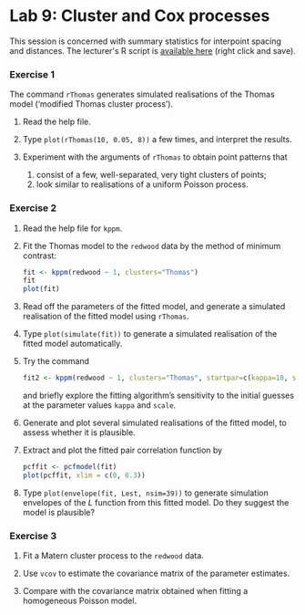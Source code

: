 Lab 9: Cluster and Cox processes
================

This session is concerned with summary statistics for interpoint spacing and distances.
The lecturer's R script is [available here](https://raw.githubusercontent.com/spatstat/Melb2018/master/Scripts/script09.R) (right click and save).

### Exercise 1

The command `rThomas` generates simulated realisations of the Thomas model (‘modified Thomas cluster process’).

1.  Read the help file.

2.  Type `plot(rThomas(10, 0.05, 8))` a few times, and interpret the results.

3.  Experiment with the arguments of `rThomas` to obtain point patterns that
    1.  consist of a few, well-separated, very tight clusters of points;
    2.  look similar to realisations of a uniform Poisson process.

### Exercise 2

1.  Read the help file for `kppm`.

2.  Fit the Thomas model to the `redwood` data by the method of minimum contrast:

    ``` r
    fit <- kppm(redwood ~ 1, clusters="Thomas")
    fit
    plot(fit)
    ```

3.  Read off the parameters of the fitted model, and generate a simulated realisation of the fitted model using `rThomas`.

4.  Type `plot(simulate(fit))` to generate a simulated realisation of the fitted model automatically.

5.  Try the command

    ``` r
    fit2 <- kppm(redwood ~ 1, clusters="Thomas", startpar=c(kappa=10, scale=0.1))
    ```

    and briefly explore the fitting algorithm’s sensitivity to the initial guesses at the parameter values `kappa` and `scale`.

6.  Generate and plot several simulated realisations of the fitted model, to assess whether it is plausible.

7.  Extract and plot the fitted pair correlation function by

    ``` r
    pcffit <- pcfmodel(fit)
    plot(pcffit, xlim = c(0, 0.3))
    ```

8.  Type `plot(envelope(fit, Lest, nsim=39))` to generate simulation envelopes of the *L* function from this fitted model. Do they suggest the model is plausible?

### Exercise 3

1.  Fit a Matern cluster process to the `redwood` data.

2.  Use `vcov` to estimate the covariance matrix of the parameter estimates.

3.  Compare with the covariance matrix obtained when fitting a homogeneous Poisson model.
